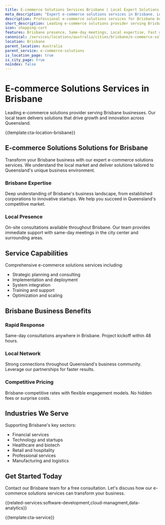 ```yaml
---
title: E-commerce Solutions Services Brisbane | Local Expert Solutions
meta_description: "Expert e-commerce solutions services in Brisbane. Local team, same-day consultations, proven results. Transform your business today."
description: Professional e-commerce solutions services for Brisbane businesses
short_description: Leading e-commerce solutions provider serving Brisbane and Queensland.
icon: shopping-cart
features: Brisbane presence, Same-day meetings, Local expertise, Fast deployment, Competitive rates, Proven track record
canonical: /services/locations/australia/cities/brisbane/e-commerce-solutions-brisbane.html
location: Brisbane
parent_location: Australia
parent_service: e-commerce-solutions
is_location_page: true
is_city_page: true
noindex: false
---
```


# E-commerce Solutions Services in Brisbane

Leading e-commerce solutions provider serving Brisbane businesses. Our local team delivers solutions that drive growth and innovation across Queensland.

{{template:cta-location-brisbane}}

## E-commerce Solutions Solutions for Brisbane

Transform your Brisbane business with our expert e-commerce solutions services. We understand the local market and deliver solutions tailored to Queensland's unique business environment.

### Brisbane Expertise

Deep understanding of Brisbane's business landscape, from established corporations to innovative startups. We help you succeed in Queensland's competitive market.

### Local Presence

On-site consultations available throughout Brisbane. Our team provides immediate support with same-day meetings in the city center and surrounding areas.

## Service Capabilities

Comprehensive e-commerce solutions services including:
- Strategic planning and consulting
- Implementation and deployment
- System integration
- Training and support
- Optimization and scaling

## Brisbane Business Benefits

### Rapid Response
Same-day consultations anywhere in Brisbane. Project kickoff within 48 hours.

### Local Network
Strong connections throughout Queensland's business community. Leverage our partnerships for faster results.

### Competitive Pricing
Brisbane-competitive rates with flexible engagement models. No hidden fees or surprise costs.

## Industries We Serve

Supporting Brisbane's key sectors:
- Financial services
- Technology and startups
- Healthcare and biotech
- Retail and hospitality
- Professional services
- Manufacturing and logistics

## Get Started Today

Contact our Brisbane team for a free consultation. Let's discuss how our e-commerce solutions services can transform your business.

{{related-services:software-development,cloud-managment,data-analytics}}

{{template:cta-service}}
